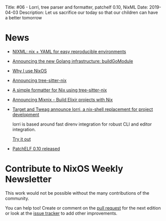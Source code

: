 Title: #06 - Lorri, tree parser and formatter, patchelf 0.10, NixML
Date: 2019-04-03
Description: Let us sacrifice our today so that our children can have a better tomorrow

# News

- [NIXML: nix + YAML for easy reproducible environments](https://metarabbit.wordpress.com/2019/03/12/nixml-nix-yaml-for-easy-reproducible-environments/)

- [Announcing the new Golang infrastructure: buildGoModule](https://kalbas.it/2019/03/17/announcing-the-new-golang-infrastructure-buildgomodule/)

- [Why I use NixOS](https://kalbas.it/2019/03/24/why-i-use-nixos/)

- [Announcing tree-sitter-nix](https://discourse.nixos.org/t/announcing-tree-sitter-nix/2483)

- [A simple formatter for Nix using tree-sitter-nix](https://github.com/justinwoo/format-nix)

- [Announcing Mixnix - Build Elixir projects with Nix](https://discourse.nixos.org/t/announcing-mixnix-build-elixir-projects-with-nix/2444)

- [Target and Tweag announce lorri, a nix-shell replacement for project development](https://www.tweag.io/posts/2019-03-28-introducing-lorri.html)

  lorri is based around fast direnv integration for robust CLI and editor integration.

  [Try it out](http://github.com/target/lorri)

- [PatchELF 0.10 released](https://nixos.org/releases/patchelf/patchelf-0.10/)


# Contribute to NixOS Weekly Newsletter

This work would not be possible without the many contributions of the community.

You can help too! Create or comment on the [pull request](https://github.com/NixOS/nixos-weekly/pulls)
for the next edition or look at the
[issue tracker](https://github.com/NixOS/nixos-weekly/issues) to add other improvements.
